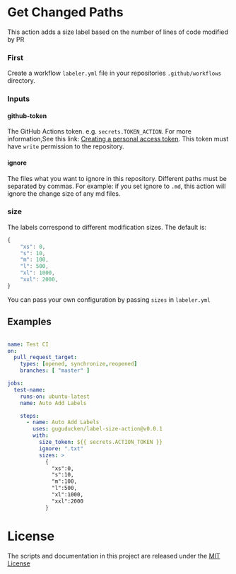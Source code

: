 # Get Changed Paths

This action adds a size label based on the number of lines of code modified by PR

### First

Create a workflow `labeler.yml` file in your repositories `.github/workflows `directory.

### Inputs

#### github-token

The GitHub Actions token. e.g. `secrets.TOKEN_ACTION`. For more information,See this link: [Creating a personal access token](https://docs.github.com/cn/authentication/keeping-your-account-and-data-secure/creating-a-personal-access-token). This token must have `write` permission to the repository.

#### ignore

The files what you want to ignore in this repository. Different paths must be separated by commas. For example: if you set ignore to `.md`, this action will ignore the change size of any md files.

### size
The labels correspond to different modification sizes. The default is:
~~~javascript
{
    "xs": 0,
    "s": 10,
    "m": 100,
    "l": 500,
    "xl": 1000,
    "xxl": 2000,
}
~~~
You can pass your own configuration by passing `sizes` in `labeler.yml`

## Examples

~~~yaml

name: Test CI
on:
  pull_request_target:
    types: [opened, synchronize,reopened]
    branches: [ "master" ]

jobs:
  test-name:
    runs-on: ubuntu-latest
    name: Auto Add Labels

    steps:
      - name: Auto Add Labels
        uses: guguducken/label-size-action@v0.0.1
        with:
          size_token: ${{ secrets.ACTION_TOKEN }}
          ignore: ".txt"
          sizes: >
            {
              "xs":0,
              "s":10,
              "m":100,
              "l":500,
              "xl":1000,
              "xxl":2000
            }

~~~

# License

The scripts and documentation in this project are released under the [MIT License](https://github.com/guguducken/label-size-action/blob/master/LICENSE)